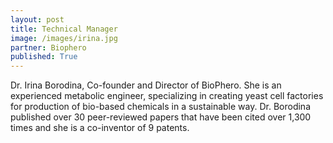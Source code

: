 ```yaml
---
layout: post
title: Technical Manager
image: /images/irina.jpg
partner: Biophero
published: True	
---
```


Dr. Irina Borodina, Co-founder and Director of BioPhero. She is an experienced metabolic engineer, specializing in creating yeast cell factories for production of bio-based chemicals in a sustainable way. Dr.  Borodina published over 30 peer-reviewed papers that have been cited over 1,300 times and she is a co-inventor of 9 patents.
